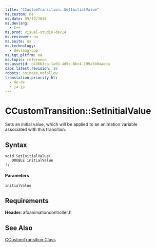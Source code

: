 ```yaml
---
title: "CCustomTransition::SetInitialValue"
ms.custom: na
ms.date: 09/19/2016
ms.devlang: 
  - C++
ms.prod: visual-studio-dev14
ms.reviewer: na
ms.suite: na
ms.technology: 
  - devlang-cpp
ms.tgt_pltfrm: na
ms.topic: reference
ms.assetid: d436b3ca-1a69-4d5e-8bc4-199a5b04aeda
caps.latest.revision: 10
robots: noindex,nofollow
translation.priority.ht: 
  - de-de
  - ja-jp
---
```

# CCustomTransition::SetInitialValue
Sets an initial value, which will be applied to an animation variable associated with this transition.  
  
## Syntax  
  
```  
void SetInitialValue(  
   DOUBLE initialValue  
);  
```  
  
#### Parameters  
 `initialValue`  
  
## Requirements  
 **Header:** afxanimationcontroller.h  
  
## See Also  
 [CCustomTransition Class](../vs140/CCustomTransition-Class.md)